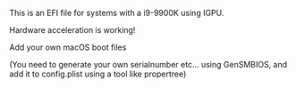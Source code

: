 This is an EFI file for systems with a i9-9900K using IGPU.

Hardware acceleration is working!

Add your own macOS boot files

(You need to generate your own serialnumber etc... using GenSMBIOS, and add it to config.plist using a tool like propertree)

